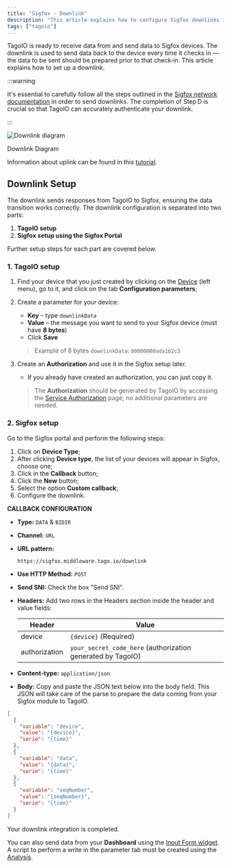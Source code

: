 ```yaml
---
title: "Sigfox - Downlink"
description: "This article explains how to configure Sigfox downlinks in TagoIO, including preparatory steps and a two-part setup process (TagoIO and Sigfox Portal). It highlights important prerequisites and links to related documentation."
tags: ["tagoio"]
---
```

TagoIO is ready to receive data from and send data to Sigfox devices. The downlink is used to send data back to the device every time it checks in — the data to be sent should be prepared prior to that check‑in. This article explains how to set up a downlink.

:::warning

It's essential to carefully follow all the steps outlined in the [Sigfox network documentation](/docs/tagoio/integrations/networks/sigfox/.md) in order to send downlinks. The completion of Step D is crucial so that TagoIO can accurately authenticate your downlink.  

:::

![Downlink diagram](/docs_imagem/tagoio/sigfox-downlink-2.png)

Downlink Diagram

Information about uplink can be found in this [tutorial](/docs/tagoio/integrations/networks/sigfox/.md).

## Downlink Setup

The downlink sends responses from TagoIO to Sigfox, ensuring the data transition works correctly. The downlink configuration is separated into two parts:

1. **TagoIO setup**  
2. **Sigfox setup using the Sigfox Portal**

Further setup steps for each part are covered below.

### 1. TagoIO setup

1. Find your device that you just created by clicking on the [Device](https://admin.tago.io/devices) (left menu), go to it, and click on the tab **Configuration parameters**;  
2. Create a parameter for your device:  

   * **Key** – type `downlinkData`  
   * **Value** – the message you want to send to your Sigfox device (must have **8 bytes**)  
   * Click **Save**  

   <!-- Image temporarily disabled: Parameter creation - /cdn.elev.io/file/uploads/qh72WgBv-E2Q3qO94VO2POz6QghyF6TOwT3t_PMEKX4/28OB9rvmf0SvJzjSZAeIydD8RLgM-YpP-zk7LQPDgl0/Screen%20Shot%202021-08-17%20at%2012.27.28-N98.png -->

   > Example of 8 bytes `downlinkData`: `00000000ada1b2c3`

3. Create an **Authorization** and use it in the Sigfox setup later.  
   * If you already have created an authorization, you can just copy it.

   <!-- Image temporarily disabled: Authorization - /cdn.elev.io/file/uploads/VkSrjeSoWpdg7LeGdh2jKUEagxh0dd_cO83j6HUV_6s/N9u-0vTXUhu6V3OyGbRs6fdXOVJy-IMLzlhTnFyoMKM/sigfox_autho-7yQ.png -->

   > The **Authorization** should be generated by TagoIO by accessing the [Service Authorization](https://admin.tago.io/devices/authorization) page; no additional parameters are needed.

### 2. Sigfox setup

Go to the Sigfox portal and perform the following steps:

1. Click on **Device Type**;  
2. After clicking **Device type**, the list of your devices will appear in Sigfox, choose one;  
3. Click in the **Callback** button;  
4. Click the **New** button;  
5. Select the option **Custom callback**;  
6. Configure the downlink.

<!-- Image temporarily disabled: Callback configuration - /cdn.elev.io/file/uploads/VkSrjeSoWpdg7LeGdh2jKUEagxh0dd_cO83j6HUV_6s/RRt8cCIDQvRjyYq_J_xBeynI4qSw_H6HsulSo-Snijo/downlink_callback_tagoIO-cU4.png -->

**CALLBACK CONFIGURATION**

- **Type:** `DATA` & `BIDIR`  
- **Channel:** `URL`  
- **URL pattern:**  
  ```
  https://sigfox.middleware.tago.io/downlink
  ```  
- **Use HTTP Method:** `POST`  
- **Send SNI:** Check the box "Send SNI".  
- **Headers:** Add two rows in the Headers section inside the header and value fields:  

  | Header      | Value                     |
  |-------------|---------------------------|
  | device      | `{device}` (Required)     |
  | authorization | `your_secret_code_here` (authorization generated by TagoIO) |

- **Content‑type:** `application/json`  
- **Body:** Copy and paste the JSON text below into the body field. This JSON will take care of the parse to prepare the data coming from your Sigfox module to TagoIO.

```json
[
  {
    "variable": "device",
    "value": "{device}",
    "serie": "{time}"
  },
  {
    "variable": "data",
    "value": "{data}",
    "serie": "{time}"
  },
  {
    "variable": "seqNumber",
    "value": "{seqNumber}",
    "serie": "{time}"
  }
]
```

Your downlink integration is completed.

You can also send data from your **Dashboard** using the [Input Form widget](/docs/tagoio/widgets/input-widgets/input-form/). A script to perform a write in the parameter tab must be created using the [Analysis](/docs/tagoio/analysis/).